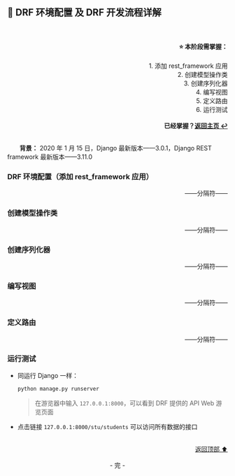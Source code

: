 <a name="head"></a>
## 🚀 DRF 环境配置 及 DRF 开发流程详解

<br>
<div align=right>
    <h4>⭐ 本阶段需掌握：</h4>
    1. 添加 rest_framework 应用<br>
    2. 创建模型操作类<br>
    3. 创建序列化器<br>
    4. 编写视图<br>
    5. 定义路由<br>
    6. 运行测试<br>
    <br>
    <b>已经掌握？<a href="/README.md">返回主页 ↩</a></b>
</div>
<br>

&emsp;&emsp;**背景：** 2020 年 1 月 15 日，Django 最新版本——3.0.1，Django REST framework 最新版本——3.11.0

### DRF 环境配置（添加 rest_framework 应用）

<div align=right>
    ——分隔符——
</div>

### 创建模型操作类

<div align=right>
    ——分隔符——
</div>

### 创建序列化器


<div align=right>
    ——分隔符——
</div>

### 编写视图

<div align=right>
    ——分隔符——
</div>

### 定义路由

<div align=right>
    ——分隔符——
</div>

### 运行测试

+ 同运行 Django 一样：

    ```bash
    python manage.py runserver
    ```

    > 在游览器中输入 `127.0.0.1:8000`，可以看到 DRF 提供的 API Web 游览页面

+ 点击链接 `127.0.0.1:8000/stu/students` 可以访问所有数据的接口

<br>
<div align=right>
    <a href="#head">返回顶部 ⬆</a>
</div>
<br>

<div align=center>
    - 完 -
</div>